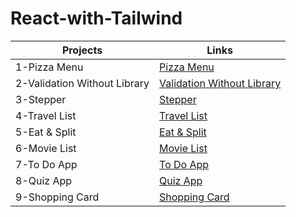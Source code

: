 # React-with-Tailwind

| Projects | Links|
|---|---|
|1-Pizza Menu | <a href="https://64dfd191c1d70f1fee20c14c--keen-seahorse-d23255.netlify.app/" target="_blanked">Pizza Menu</a>|
|2-Validation Without Library| <a href="https://64e11efe02c0937bef5d1343--elaborate-salmiakki-d4df0b.netlify.app/" target="_blanked">Validation Without Library<a/>|
|3-Stepper| <a href="https://64e15531112011135d27968d--resilient-centaur-5e4604.netlify.app/" target="_blanked">Stepper<a/>|
|4-Travel List| <a href="https://64e240c5c324977d072babce--soft-brigadeiros-553696.netlify.app/" target="_blanked">Travel List<a/>|
|5-Eat & Split| <a href="https://64e3699287bbbd19c45dc799--magnificent-liger-a22f09.netlify.app/" target="_blanked">Eat & Split<a/>|
|6-Movie List| <a href="https://64e522f11dcc2a2affdceebf--sparkly-dolphin-dce308.netlify.app/" target="_blanked">Movie List<a/>|
|7-To Do App| <a href="https://64eb95a7edd7a70a3ef5994d--precious-gingersnap-fae382.netlify.app/" target="_blanked">To Do App<a/>|
|8-Quiz App| <a href="https://64ed02ea78e53d0aac830202--ephemeral-monstera-45311e.netlify.app/" target="_blanked">Quiz App<a/>|
|9-Shopping Card| <a href="https://6519b1c08eed2f73050165c9--relaxed-peony-9ea098.netlify.app/" target="_blanked">Shopping Card<a/>|

